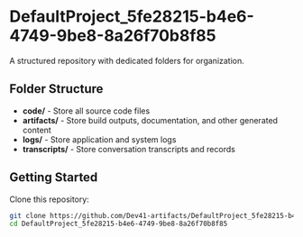 # DefaultProject_5fe28215-b4e6-4749-9be8-8a26f70b8f85
A structured repository with dedicated folders for organization.

## Folder Structure

- **code/** - Store all source code files
- **artifacts/** - Store build outputs, documentation, and other generated content
- **logs/** - Store application and system logs
- **transcripts/** - Store conversation transcripts and records

## Getting Started

Clone this repository:
```bash
git clone https://github.com/Dev41-artifacts/DefaultProject_5fe28215-b4e6-4749-9be8-8a26f70b8f85
cd DefaultProject_5fe28215-b4e6-4749-9be8-8a26f70b8f85
```
